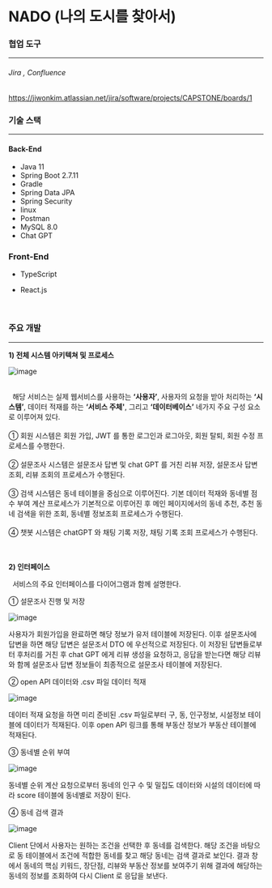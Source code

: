 
# NADO (나의 도시를 찾아서)
### 협업 도구
---
###### Jira , Confluence
https://jiwonkim.atlassian.net/jira/software/projects/CAPSTONE/boards/1
<br>

### 기술 스택
---


#### Back-End
+ Java 11
+ Spring Boot 2.7.11
+ Gradle
+ Spring Data JPA
+ Spring Security
+ linux
+ Postman
+ MySQL 8.0
+ Chat GPT


### Front-End
+ TypeScript
+ React.js

  <br>

### 주요 개발
---
<b>1)	전체 시스템 아키텍쳐 및 프로세스</b>
<br>

![image](https://github.com/capstone-team02/readme/assets/78153919/beb15818-58d5-466b-b114-af98dc6be784)

<br>
&nbsp; 해당 서비스는 실제 웹서비스를 사용하는 <b>‘사용자’</b>, 사용자의 요청을 받아 처리하는 <b>‘시스템’</b>, 데이터 적재를 하는 <b>‘서비스 주체'</b>, 그리고  <b>‘데이터베이스’</b>  네가지  주요  구성 요소로 이루어져 있다.
<br>
<br>
① 회원 시스템은 회원 가입, JWT 를 통한 로그인과 로그아웃, 회원 탈퇴, 회원 수정 프로세스를 수행한다.
<br>
<br>
② 설문조사 시스템은 설문조사 답변 및 chat GPT 를 거친 리뷰 저장, 설문조사 답변 조회, 리뷰 조회의 프로세스가 수행된다.
<br>
<br>
③ 검색 시스템은 동네 테이블을 중심으로 이루어진다. 기본  데이터  적재와  동네별  점수 부여 계산 프로세스가 기본적으로 이루어진 후 메인 페이지에서의 동네 추천, 추천  동네 검색을 위한 조회, 동네별 정보조회 프로세스가 수행된다.
<br>
<br>
④ 챗봇 시스템은 chatGPT 와 채팅 기록 저장, 채팅 기록 조회 프로세스가 수행된다.
<br>
<br>
<br>
  
<b>2) 인터페이스</b>


&nbsp; 서비스의 주요 인터페이스를 다이어그램과 함께 설명한다.


① 설문조사 진행 및 저장


   ![image](https://github.com/capstone-team02/readme/assets/78153919/a2353589-bf10-417b-a2b1-9011541d0cb7)



사용자가 회원가입을 완료하면 해당 정보가 유저 테이블에 저장된다. 이후 설문조사에 답변을 하면 해당 답변은 설문조서 DTO 에 우선적으로 저장된다. 이 저장된 답변들로부터 후처리를 거친 후 chat GPT 에게 리뷰 생성을  요청하고,  응답을  받는다면  해당  리뷰와  함께 설문조사 답변 정보들이 최종적으로 설문조사 테이블에 저장된다.


② open API 데이터와 .csv 파일 데이터 적재


![image](https://github.com/capstone-team02/readme/assets/78153919/d1361b9e-eb5d-412b-992c-238d076482a8)


데이터 적재 요청을 하면 미리 준비된 .csv 파일로부터 구, 동, 인구정보, 시설정보 테이블에 데이터가 적재된다. 이후 open API 링크를 통해 부동산 정보가 부동산 테이블에 적재된다.

③ 동네별 순위 부여

![image](https://github.com/capstone-team02/readme/assets/78153919/086eacd5-8045-448c-8b7c-42b104ec38c7)


동네별 순위 계산 요청으로부터 동네의 인구 수 및 밀집도 데이터와  시설의  데이터에 따라 score 테이블에 동네별로 저장이 된다.


 ④ 동네 검색 결과

![image](https://github.com/capstone-team02/readme/assets/78153919/7832345a-80a1-4c25-8f82-82a2675e17da)


Client 단에서 사용자는 원하는 조건을 선택한 후 동네를 검색한다. 해당 조건을 바탕으로   동 테이블에서 조건에 적합한 동네를 찾고 해당 동네는 검색 결과로 보인다. 결과 창에서 동네의 핵심 키워드, 장단점, 리뷰와 부동산 정보를 보여주기 위해 결과에 해당하는 동네의 정보를 조회하여 다시 Client 로 응답을 보낸다.
